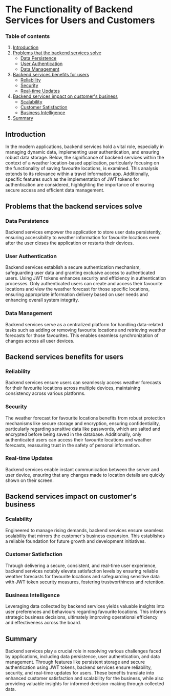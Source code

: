 # The Functionality of Backend Services for Users and Customers

### Table of contents
1. [Introduction](#introduction)
2. [Problems that the backend services solve](#problems-that-the-backend-services-solve)
    * [Data Persistence](#data-persistence)
    * [User Authentication](#user-authentication)
    * [Data Management](#data-management)
3. [Backend services benefits for users](#backend-services-benefits-for-users)
    * [Reliability](#reliability)
    * [Security](#security)
    * [Real-time Updates](#real-time-updates)
4. [Backend services impact on customer's business](#backend-services-impact-on-customers-business)
    * [Scalability](#scalability)
    * [Customer Satisfaction](#customer-satisfaction)
    * [Business Intelligence](#business-intelligence)
5. [Summary](#summary)


## Introduction

In the modern applications, backend services hold a vital role, especially in managing dynamic data, implementing user authentication, and ensuring robust data storage. 
Below, the significance of backend services within the context of a weather location-based application, particularly focusing on the functionality of saving favourite locations, is examined. This analysis extends to its relevance within a travel information app. Additionally, specific features such as the implementation of JWT tokens for authentication are considered, highlighting the importance of ensuring secure access and efficient data management.

## Problems that the backend services solve 

### Data Persistence
 Backend services empower the application to store user data persistently, ensuring accessibility to weather information for favourite locations even after the user closes the application or restarts their devices.
### User Authentication
 Backend services establish a secure authentication mechanism, safeguarding user data and granting exclusive access to authenticated users. Using JWT tokens enhances security and efficiency in authentication processes. Only authenticated users can create and access their favourite locations and view the weather forecast for those specific locations, ensuring appropriate information delivery based on user needs and enhancing overall system integrity.
### Data Management
 Backend services serve as a centralized platform for handling data-related tasks such as adding or removing favourite locations and retrieving weather forecasts for those favourites. This enables seamless synchronization of changes across all user devices.


## Backend services benefits for users

### Reliability
 Backend services ensure users can seamlessly access weather forecasts for their favourite locations across multiple devices, maintaining consistency across various platforms.

### Security
 The weather forecast for favourite locations benefits from robust protection mechanisms like secure storage and encryption, ensuring confidentiality, particularly regarding sensitive data like passwords, which are salted and encrypted before being saved in the database. Additionally, only authenticated users can access their favourite locations and weather forecasts, reassuring trust in the safety of personal information.

### Real-time Updates
 Backend services enable instant communication between the server and user device, ensuring that any changes made to location details are quickly shown on their screen.

## Backend services impact on customer's business

### Scalability
 Engineered to manage rising demands, backend services ensure seamless scalability that mirrors the customer's business expansion. This establishes a reliable foundation for future growth and development initiatives.

### Customer Satisfaction
 Through delivering a secure, consistent, and real-time user experience, backend services notably elevate satisfaction levels by ensuring reliable weather forecasts for favourite locations and safeguarding sensitive data with JWT token security measures, fostering trustworthiness and retention.

### Business Intelligence
Leveraging data collected by backend services yields valuable insights into user preferences and behaviours regarding favourite locations. This informs strategic business decisions, ultimately improving operational efficiency and effectiveness across the board.

## Summary 
Backend services play a crucial role in resolving various challenges faced by applications, including data persistence, user authentication, and data management. Through features like persistent storage and secure authentication using JWT tokens, backend services ensure reliability, security, and real-time updates for users. These benefits translate into enhanced customer satisfaction and scalability for the business, while also providing valuable insights for informed decision-making through collected data.
